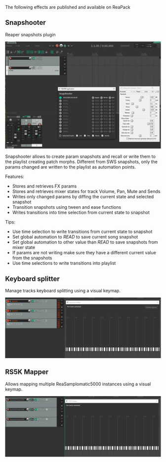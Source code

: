 The following effects are published and available on ReaPack

## Snapshooter

Reaper snapshots plugin

![](doc/snapshooter.gif)

Snapshooter allows to create param snapshots and recall or write them to the playlist creating patch morphs.
Different from SWS snapshots, only the params changed are written to the playlist as automation points.

Features:
  * Stores and retrieves FX params
  * Stores and retrieves mixer states for track Volume, Pan, Mute and Sends
  * Writes only changed params by diffing the current state and selected snapshot
  * Transition snapshots using tween and ease functions
  * Writes transitions into time selection from current state to snapshot

Tips:
  * Use time selection to write transitions from current state to snapshot
  * Set global automation to _READ_ to save current song snapshot
  * Set global automation to other value than _READ_ to save snapshots from mixer state
  * If params are not writing make sure they have a different current value from the snapshots
  * Use time selections to write transitions into playlist

## Keyboard splitter

Manage tracks keyboard splitting using a visual keymap.

![](doc/keyboard-splitter.gif)

## RS5K Mapper

Allows mapping multiple ReaSamplomatic5000 instances using a visual keymap.

![](doc/rs5kmapper.gif)